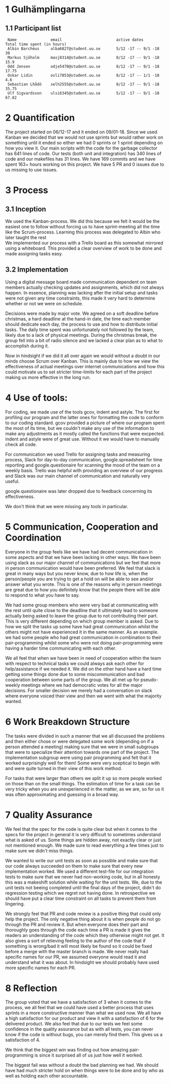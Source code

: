 # 1 Gulhämplingarna

## 1.1 Participant list
```
 Name               email                        active dates              Total time spent (in hours)
 Albin Barchéus     alba6827@student.uu.se       5/12 -17 -- 9/1 -18                  30
 Markus Sjöholm     masj8314@student.uu.se       8/12 -17 -- 9/1 -18                  15.9
 Odd Jensen         odje5470@student.uu.se       8/12 -17 -- 9/1 -18                  17.75
 Oskar Lidin        osli7853@student.uu.se       8/12 -17 -- 1/1 -18                  4.6
 Sebastian Lhådö    selh2555@student.uu.se       8/12 -17 -- 9/1 -18                  35.75
 Ulf Sigvardsson    ulsi6345@student.uu.se       5/12 -17 -- 9/1 -18                  67.82
```
# 2 Quantification
The project started on 06/12-17 and it ended on 09/01-18. Since we used Kanban we decided that we would not use sprints but would rather work on something until it ended so either we had 0 sprints or 1 sprint depending on how you view it.
Our main scripts with the code for the garbage collector has 641 lines of code.
Our tests (both unit and integration) has 340 lines of code and our makefiles has 31 lines.
We have 169 commits and we have spent 163+ hours working on this project. We have 5 PR and 0 issues due to us missing to use issues.


# 3 Process

## 3.1 Inception
We used the Kanban-process. We did this because we felt it would be the easiest one to follow without forcing us to have sprint-meeting all the time like the Scrum-process. Learning this process was delegated to Albin who later taught the rest  
We implemented our process with a Trello board as this somewhat mirrored using a whiteboard. This provided a clear overview of work to be done and made assigning tasks easy.

## 3.2 Implementation 
Using a digital message board made communication dependent on team members actually checking updates and assignments, which did not always happen. In essence, planning was lacking after the initial setup and tasks were not given any time constraints, this made it very hard to determine whether or not we were on schedule. 

Decisions were made by major vote. We agreed on a soft deadline before christmas, a hard deadline at the hand-in date, the time each member should dedicate each day, the process to use and how to distribute initial tasks. The daily time spent was unfortunately not followed by the team, likely due to a lack of physical meetings. During the christmas break, the group fell into a bit of radio silence and we lacked a clear plan as to what to accomplish during it.

Now in hindsight if we did it all over again we would without a doubt in our minds choose Scrum over Kanban. This is mainly due to how we view the effectiveness of actual meetings over internet communications and how this could motivate us to set stricter time-limits for each part of the project making us more effective in the long run.

# 4 Use of tools:
For coding, we made use of the tools gcov, indent and astyle. The first for profiling our program and the latter ones for formatting the code to conform to our coding standard. gcov provided a picture of where our program spent the most of its time, but we couldn't make any use of the information to make any adjustments as it mostly called the functions that were excpected. indent and astyle were of great use. Without it we would have to manually check all code. 

For communication we used Trello for assigning tasks and measuring process, Slack for day-to-day communication, google.spreadsheet for time reporting and google.questionaire for scanning the mood of the team on a weekly basis. Trello was helpful with providing an overview of our progress and Slack was our main channel of communication and naturally very useful.

google.questionaire was later dropped due to feedback concerning its effectiveness.

We don't think that we were missing any tools in particular.

# 5 Communication, Cooperation and Coordination
Everyone in the group feels like we have had decent communication in some aspects and that we have been lacking in other ways. We have been using slack as our major channel of communications but we feel that more in person communication would have been preferred. We feel that slack is great in many ways but you never know, due to how life is, when the person/people you are
trying to get a hold on will be able to see and/or answer what you wrote. This is one of the reasons why in person meetings are great due to how you definitely know that the people there will be able to respond to what you have to say. 

We had some group members who were very bad at communicating with the rest until quite close to the deadline that it ultimately lead to someone actually being asked to leave the group due to not contributing their part. This is very different depending on which group member is asked. Due to how we split the tasks up some have had great communication whilst the others might not have experienced it in the same manner. As an example. we had some people who had great communication in combination to their pair-programming whilst some who were not doing pair-programming were having a harder time communicating with each other.

We all feel that when we have been in need of cooperation within the team with respect to technical tasks we could always ask each other for help/assistance if we needed it. We did on the other hand have a hard time getting some things 
done due to some miscommunication and bad cooperation between some parts of the group. 
We all met up for pseudo-weekly meetings where we had democratic votes for all the major decisions. For smaller decision we merely had a conversation on slack where everyone voiced their view and then we went with what the majority wanted. 


# 6 Work Breakdown Structure
The tasks were divided in such a manner that we all discussed the problems and then either chose or were delegated some work (depending on if a person attended a meeting) making sure that we were in small subgroups that were to specialize their attention towards one part of the project. The implementation subgroup were using pair programming and felt that it worked surprisingly well for them! Some were very sceptical to begin with and were quite turned in their view of this work method. 

For tasks that were larger than others we split it up so more people worked on those than on the small things. The estimation of time for a task can be very tricky when you are unexperienced in the matter, as we are, so for us it was often approximating and guessing in a broad way.

# 7 Quality Assurance
We feel that the spec for the code is quite clear but when it comes to the specs for the project in general it is very difficult to sometimes understand what is asked of us. Some things are hidden away, not exactly clear or just not mentioned enough. We made sure to read everything a few times just to make sure we didn't miss things.

We wanted to write our unit tests as soon as possible and make sure that our code always succeeded on them to make sure that every new implementation worked. We used a different test-file for our integration tests to make sure that we never had non-working code, but in all honesty this was a makeshift solution while waiting for the unit tests. We, due to the unit tests not beeing completed until the final days of the project, didn't do regression testing which we regret not having done. In retrospective we should have put a clear time constraint on all tasks to prevent them from lingering.

We strongly feel that PR and code review is a positive thing that could only help the project. The only negative thing about it is when people do not go through the PR and review it. But when everyone does their part and thoroughly goes through the code each time a PR is made it gives the readers an understanding of the code which they otherwise might not get. It also gives a sort of relieving feeling to the author of the code that if  something is wrong/bad it will most likely be found so it could be fixed before a merge with the master branch is made. We never really had specific names for our PR, we assumed everyone would read it and understand what it was about. In hindsight we should probably have used more specific names for each PR.

# 8 Reflection
The group voted that we have a satisfaction of 3 when it comes to the process, we all feel that we could have used a better process that uses sprints in a more constructive manner than what we used now. 
We all have a high satisfaction for our product and view it with a satisfaction of 6 for the delivered product.
We also feel that due to our tests we feel some confidence in the quality assurance but as with all tests, you can never know if the code is without bugs, you can merely find them. This gives us a satisfaction of 4.

We think that the biggest win was finding out how amazing pair-programming is since it surprised all of us just how well it worked.

The biggest fail was without a doubt the bad planning we had. We should have had much stricter hold on when things were to be done and by who as well as holding each other accountable.
